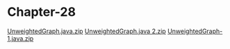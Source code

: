 # Chapter-28

[UnweightedGraph.java.zip](https://github.com/Dyl-bit/Chapter-28/files/13310460/UnweightedGraph.java.zip)
[UnweightedGraph.java 2.zip](https://github.com/Dyl-bit/Chapter-28/files/13310505/UnweightedGraph.java.2.zip)
[UnweightedGraph-1.java.zip](https://github.com/Dyl-bit/Chapter-28/files/13310510/UnweightedGraph-1.java.zip)
